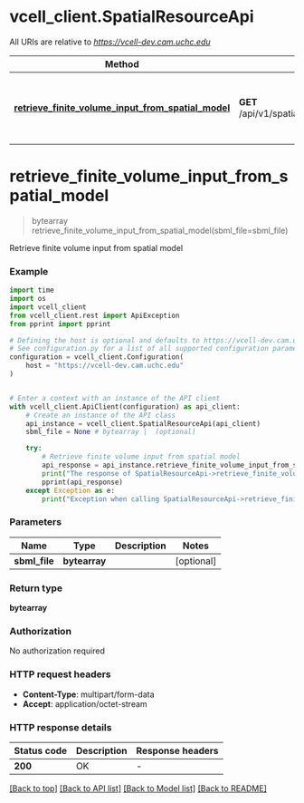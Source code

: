 # vcell_client.SpatialResourceApi

All URIs are relative to *https://vcell-dev.cam.uchc.edu*

Method | HTTP request | Description
------------- | ------------- | -------------
[**retrieve_finite_volume_input_from_spatial_model**](SpatialResourceApi.md#retrieve_finite_volume_input_from_spatial_model) | **GET** /api/v1/spatial/retrieveFiniteVolumeInputFromSpatialModel | Retrieve finite volume input from spatial model


# **retrieve_finite_volume_input_from_spatial_model**
> bytearray retrieve_finite_volume_input_from_spatial_model(sbml_file=sbml_file)

Retrieve finite volume input from spatial model

### Example

```python
import time
import os
import vcell_client
from vcell_client.rest import ApiException
from pprint import pprint

# Defining the host is optional and defaults to https://vcell-dev.cam.uchc.edu
# See configuration.py for a list of all supported configuration parameters.
configuration = vcell_client.Configuration(
    host = "https://vcell-dev.cam.uchc.edu"
)


# Enter a context with an instance of the API client
with vcell_client.ApiClient(configuration) as api_client:
    # Create an instance of the API class
    api_instance = vcell_client.SpatialResourceApi(api_client)
    sbml_file = None # bytearray |  (optional)

    try:
        # Retrieve finite volume input from spatial model
        api_response = api_instance.retrieve_finite_volume_input_from_spatial_model(sbml_file=sbml_file)
        print("The response of SpatialResourceApi->retrieve_finite_volume_input_from_spatial_model:\n")
        pprint(api_response)
    except Exception as e:
        print("Exception when calling SpatialResourceApi->retrieve_finite_volume_input_from_spatial_model: %s\n" % e)
```



### Parameters

Name | Type | Description  | Notes
------------- | ------------- | ------------- | -------------
 **sbml_file** | **bytearray**|  | [optional] 

### Return type

**bytearray**

### Authorization

No authorization required

### HTTP request headers

 - **Content-Type**: multipart/form-data
 - **Accept**: application/octet-stream

### HTTP response details
| Status code | Description | Response headers |
|-------------|-------------|------------------|
**200** | OK |  -  |

[[Back to top]](#) [[Back to API list]](../README.md#documentation-for-api-endpoints) [[Back to Model list]](../README.md#documentation-for-models) [[Back to README]](../README.md)

